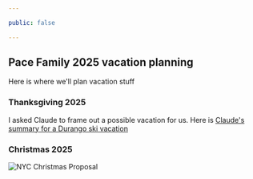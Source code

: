```yaml
---

public: false

---
```


## Pace Family 2025 vacation planning

Here is where we'll plan vacation stuff

### Thanksgiving 2025

I asked Claude to frame out a possible vacation for us. Here is [Claude's summary for a Durango ski vacation](./durango_ski_vacation)

### Christmas 2025

![NYC Christmas Proposal](https://public.3.basecamp.com/p/MevtafkLuzywebWDW8t993qJ/upload/download/Screenshot%202025-08-20%20at%206.08.55%E2%80%AFPM.jpeg)


